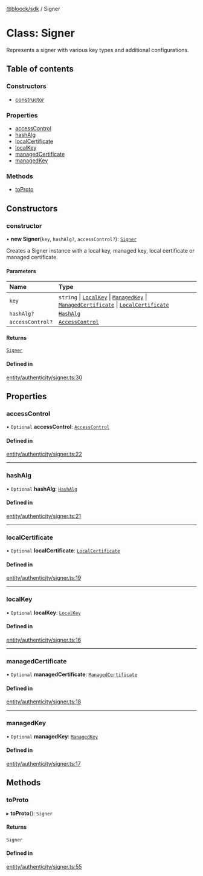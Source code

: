 [@bloock/sdk](../index.md) / Signer

# Class: Signer

Represents a signer with various key types and additional configurations.

## Table of contents

### Constructors

- [constructor](Signer.md#constructor)

### Properties

- [accessControl](Signer.md#accesscontrol)
- [hashAlg](Signer.md#hashalg)
- [localCertificate](Signer.md#localcertificate)
- [localKey](Signer.md#localkey)
- [managedCertificate](Signer.md#managedcertificate)
- [managedKey](Signer.md#managedkey)

### Methods

- [toProto](Signer.md#toproto)

## Constructors

### constructor

• **new Signer**(`key`, `hashAlg?`, `accessControl?`): [`Signer`](Signer.md)

Creates a Signer instance with a local key, managed key, local certificate or managed certificate.

#### Parameters

| Name | Type |
| :------ | :------ |
| `key` | `string` \| [`LocalKey`](LocalKey.md) \| [`ManagedKey`](ManagedKey.md) \| [`ManagedCertificate`](ManagedCertificate.md) \| [`LocalCertificate`](LocalCertificate.md) |
| `hashAlg?` | [`HashAlg`](../enums/HashAlg-1.md) |
| `accessControl?` | [`AccessControl`](AccessControl.md) |

#### Returns

[`Signer`](Signer.md)

#### Defined in

[entity/authenticity/signer.ts:30](https://github.com/bloock/bloock-sdk/blob/edef30d6/languages/js/src/entity/authenticity/signer.ts#L30)

## Properties

### accessControl

• `Optional` **accessControl**: [`AccessControl`](AccessControl.md)

#### Defined in

[entity/authenticity/signer.ts:22](https://github.com/bloock/bloock-sdk/blob/edef30d6/languages/js/src/entity/authenticity/signer.ts#L22)

___

### hashAlg

• `Optional` **hashAlg**: [`HashAlg`](../enums/HashAlg-1.md)

#### Defined in

[entity/authenticity/signer.ts:21](https://github.com/bloock/bloock-sdk/blob/edef30d6/languages/js/src/entity/authenticity/signer.ts#L21)

___

### localCertificate

• `Optional` **localCertificate**: [`LocalCertificate`](LocalCertificate.md)

#### Defined in

[entity/authenticity/signer.ts:19](https://github.com/bloock/bloock-sdk/blob/edef30d6/languages/js/src/entity/authenticity/signer.ts#L19)

___

### localKey

• `Optional` **localKey**: [`LocalKey`](LocalKey.md)

#### Defined in

[entity/authenticity/signer.ts:16](https://github.com/bloock/bloock-sdk/blob/edef30d6/languages/js/src/entity/authenticity/signer.ts#L16)

___

### managedCertificate

• `Optional` **managedCertificate**: [`ManagedCertificate`](ManagedCertificate.md)

#### Defined in

[entity/authenticity/signer.ts:18](https://github.com/bloock/bloock-sdk/blob/edef30d6/languages/js/src/entity/authenticity/signer.ts#L18)

___

### managedKey

• `Optional` **managedKey**: [`ManagedKey`](ManagedKey.md)

#### Defined in

[entity/authenticity/signer.ts:17](https://github.com/bloock/bloock-sdk/blob/edef30d6/languages/js/src/entity/authenticity/signer.ts#L17)

## Methods

### toProto

▸ **toProto**(): `Signer`

#### Returns

`Signer`

#### Defined in

[entity/authenticity/signer.ts:55](https://github.com/bloock/bloock-sdk/blob/edef30d6/languages/js/src/entity/authenticity/signer.ts#L55)
